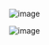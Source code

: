 ![image](https://github.com/user-attachments/assets/606d341e-5793-46bb-9157-e3da0b1b3085)

![image](https://github.com/user-attachments/assets/27a14c55-955b-45b0-8b5f-0cddb4b4a282)

